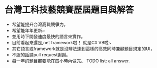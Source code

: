 # 台灣工科技藝競賽歷屆題目與解答
- 希望能提升台灣高職競爭力。
- 希望能年年更新~
- 並用時下開發速度最快的語言來實作。
- 目前看起來還是,net framework啦！ 就是C# VB啦~
- 其它語言或framework就是沒辨法達到這樣的高效同時兼顧題目規定的UI，
- 不服的話請pull request謝謝。
- 每一年的題目都要能在四小時內做完。
TODO list:
all answer.
